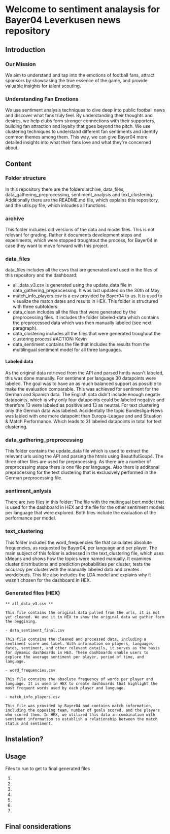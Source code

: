 # Welcome to sentiment analaysis for Bayer04 Leverkusen news repository

## Introduction

### Our Mission
We aim to understand and tap into the emotions of football fans, attract sponsors by showcasing the true essence of the game, and provide valuable insights for talent scouting.

### Understanding Fan Emotions
We use sentiment analysis techniques to dive deep into public football news and discover what fans truly feel. By understanding their thoughts and desires, we help clubs form stronger connections with their supporters, building fan attraction and loyalty that goes beyond the pitch.
We use clustering techniques to understand different fan sentiments and identify common themes among them. This way, we can give Bayer04 more detailed insights into what their fans love and what they're concerned about.
 

## Content

### Folder structure
In this repository there are the folders archive, data_files, data_gathering_preprocessing, sentiment_analysis and text_clustering. 
Additionally there are the README.md file, which explains this repository, and the utils.py file, which inlcudes all functions. 

### archive
This folder includes old versions of the data and model files. This is not relevant for grading. Rather it documents development steps and experiments, which were stopped troughtout the process, for Bayer04 in case they want to move forward with this project.

### data_files
data_files includes all the csvs that are generated and used in the files of this repository and the dashboard:
* all_data_v3.csv is generated using the update_data file in data_gathering_preprocessing. It was last updated on the 30th of May.
* match_info_players.csv is a csv provided by Bayer04 to us. It is used to visualize the match dates and results in HEX.
This folder is structured with three subfolders: 
* data_clean includes all the files that were generated by the preprocessing files. It includes the folder labeled-data which contains the preprocessed data which was then manually labeled (see next paragraph). 
* data_clustering includes all the files that were generated troughout the clustering process #ACTION: Kevin
* data_sentiment contains the file that includes the results from the multilingual sentiment model for all three languages.

#### Labeled data
As the original data retrieved from the API and parsed hmtls wasn't labeled, this was done manually. 
For sentiment per language 30 datapoints were labeled. The goal was to have an as much balanced support as possible to make the evaluation comparable. This was achieved for sentiment for the German and Spanish data. The English data didn't include enough negativ datapoints, which is why only four datapoints could be labeled negative and therefore 13 were labeled as positive and 13 as neutral. 
For text clustering only the German data was labeled. Accidentally the topic Bundesliga-News was labled with one more datapoint than Europa-League and and Situation & Match Performance. Which leads to 31 labeled datapoints in total for text clustering.

### data_gathering_preprocessing
This folder contains the update_data file which is used to extract the relevant urls using the API and parsing the htmls using BeautifulSoup4. 
The three other files are used for preprocessing. As there are a number of preprocessing steps there is one file per language. Also there is additonal preprocessing for the text clustering that is exclusively performed in the German preprocessing file.

### sentiment_anlysis
There are two files in this folder: The file with the multingual bert model that is used for the dashboard in HEX and the file for the other sentiment models per language that were explored. Both files include the evaluation of the performance per model. 

### text_clustering
This folder includes the word_frequencies file that calculates absolute frequencies, as requested by Bayer04, per language and per player. 
The main subject of this folder is adressed in the text_clustering file, which uses kMeans and shows how the topics were named manually. It examines cluster dirstributions and prediction probabilities per cluster, tests the accuracy per cluster with the manually labeled data and creates wordclouds. This file also includes the LDA model and explains why it wasn't chosen for the dashboard in HEX. 

### Generated files (HEX)

    ** all_data_v3.csv **

    This file contains the original data pulled from the urls, it is not yet cleaned. We use it in HEX to show the original data we gather form the beggining.

    - data_sentiment_final.csv

    This file contains the cleaned and processed data, including a sentiment score and label. With information on players, languages, dates, sentiment, and other relevant details, it serves as the basis for dynamic dashboards in HEX. These dashboards enable users to explore the average sentiment per player, period of time, and language.

    - word_frequencies.csv

    This file contains the absolute frequency of words per player and language. It is used in HEX to create dashboards that highlight the most frequent words used by each player and language.

    - match_info_players.csv

    This file was provided by Bayer04 and contains match information, including the opposing team, number of goals scored, and the players who scored them. In HEX, we utilized this data in combination with sentiment information to establish a relationship between the match status and sentiment.

## Instalation?

## Usage

Files to run to get to final generated files

1. 

2. 

3.

4.

5. 

6.

7. 



## Final considerations



